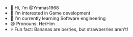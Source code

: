 - 👋 Hi, I’m @Ymmas1968
- 👀 I’m interested in Game development
- 🌱 I’m currently learning Software engineering
- 😄 Pronouns: He/Him
- ⚡ Fun fact: Bananas are berries, but strawberries aren't!

<!---
Ymmas1968/Ymmas1968 is a ✨ special ✨ repository because its `README.md` (this file) appears on your GitHub profile.
You can click the Preview link to take a look at your changes.
--->
